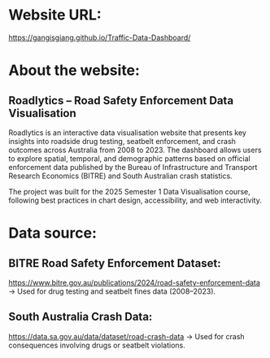 # Website URL: 
https://gangisgiang.github.io/Traffic-Data-Dashboard/

# About the website:
## Roadlytics – Road Safety Enforcement Data Visualisation
Roadlytics is an interactive data visualisation website that presents key insights into roadside drug testing, seatbelt enforcement, and crash outcomes across Australia from 2008 to 2023. The dashboard allows users to explore spatial, temporal, and demographic patterns based on official enforcement data published by the Bureau of Infrastructure and Transport Research Economics (BITRE) and South Australian crash statistics.

The project was built for the 2025 Semester 1 Data Visualisation course, following best practices in chart design, accessibility, and web interactivity.

# Data source:
## BITRE Road Safety Enforcement Dataset: 
https://www.bitre.gov.au/publications/2024/road-safety-enforcement-data -> Used for drug testing and seatbelt fines data (2008–2023).

## South Australia Crash Data: 
https://data.sa.gov.au/data/dataset/road-crash-data -> Used for crash consequences involving drugs or seatbelt violations.
